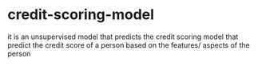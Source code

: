 # credit-scoring-model
it is an unsupervised model that predicts the credit scoring model  that predict the credit score of a person based on the features/ aspects of the person
